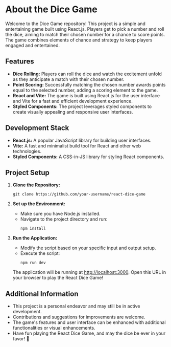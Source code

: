 # About the Dice Game

Welcome to the Dice Game repository! This project is a simple and entertaining game built using React.js. Players get to pick a number and roll the dice, aiming to match their chosen number for a chance to score points. The game combines elements of chance and strategy to keep players engaged and entertained.

## Features

- **Dice Rolling:** Players can roll the dice and watch the excitement unfold as they anticipate a match with their chosen number.
- **Point Scoring:** Successfully matching the chosen number awards points equal to the selected number, adding a scoring element to the game.
- **React and Vite:** The game is built using React.js for the user interface and Vite for a fast and efficient development experience.
- **Styled Components:** The project leverages styled components to create visually appealing and responsive user interfaces.

## Development Stack

- **React.js:** A popular JavaScript library for building user interfaces.
- **Vite:** A fast and minimalist build tool for React and other web technologies.
- **Styled Components:** A CSS-in-JS library for styling React components.


## Project Setup

1. **Clone the Repository:**
   ```
   git clone https://github.com/your-username/react-dice-game
   ```

2. **Set up the Environment:**
   - Make sure you have Node.js installed.
   - Navigate to the project directory and run:
     ```
     npm install
     ```

3. **Run the Application:**
   - Modify the script based on your specific input and output setup.
   - Execute the script:
     ```
     npm run dev
     ```

   The application will be running at [http://localhost:3000](http://localhost:3000). Open this URL in your browser to play the React Dice Game!

## Additional Information

- This project is a personal endeavor and may still be in active development.
- Contributions and suggestions for improvements are welcome.
- The game's features and user interface can be enhanced with additional functionalities or visual enhancements.
- Have fun playing the React Dice Game, and may the dice be ever in your favor! 🎲

